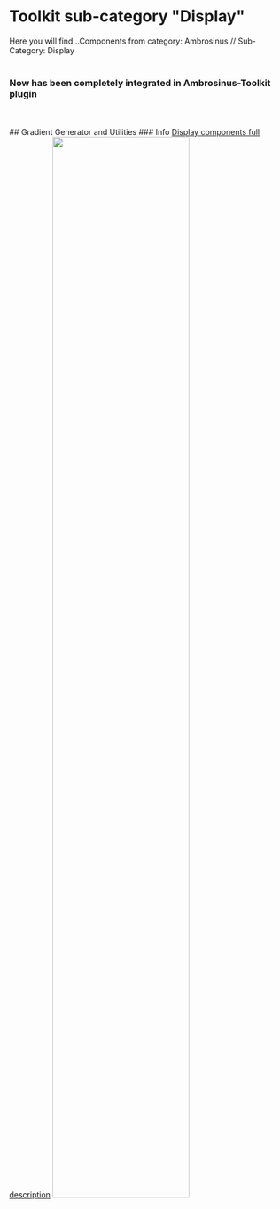 # Toolkit sub-category "Display"
  Here you will find...Components from category: Ambrosinus // Sub-Category: Display  
<br>
### Now has been completely integrated in Ambrosinus-Toolkit plugin
<br>
<br>
## Gradient Generator and Utilities
### Info
<a href="https://github.com/lucianoambrosini/Ambrosinus-Toolkit/wiki/Display-components">Display components full description</a> 

<img src="https://ambrosinus.altervista.org/blog/wp-content/uploads/2022/08/GradGen01_.coverjpg.jpg" width="70%" height="70%">

